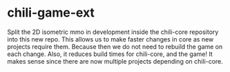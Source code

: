 # chili-game-ext

Split the 2D isometric mmo in development inside the chili-core repository into this new repo. This allows us to make faster changes in core as new projects require them. Because then we do not need to rebuild the game on each change. Also, it reduces build times for chili-core, and the game! It makes sense since there are now multiple projects depending on chili-core. 
